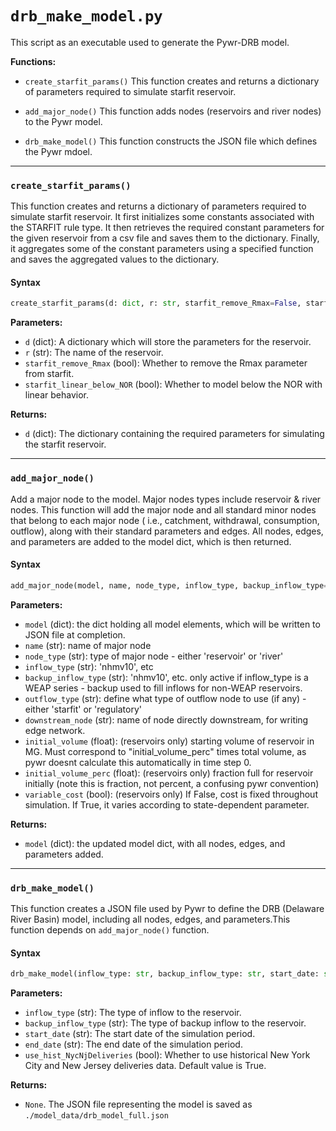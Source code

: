 # `drb_make_model.py`

This script as an executable used to generate the Pywr-DRB model.

**Functions:**
- `create_starfit_params()`
This function creates and returns a dictionary of parameters required to simulate starfit reservoir.

- `add_major_node()`
This function adds nodes (reservoirs and river nodes) to the Pywr model.

- `drb_make_model()`
This function constructs the JSON file which defines the Pywr mdoel.


***

### `create_starfit_params()`
This function creates and returns a dictionary of parameters required to simulate starfit reservoir. It first initializes some constants associated with the STARFIT rule type. It then retrieves the required constant parameters for the given reservoir from a csv file and saves them to the dictionary. Finally, it aggregates some of the constant parameters using a specified function and saves the aggregated values to the dictionary.

#### Syntax
```python
create_starfit_params(d: dict, r: str, starfit_remove_Rmax=False, starfit_linear_below_NOR=False) -> None
```

**Parameters:**
- `d` (dict): A dictionary which will store the parameters for the reservoir.
- `r` (str): The name of the reservoir.
- `starfit_remove_Rmax` (bool): Whether to remove the Rmax parameter from starfit.
- `starfit_linear_below_NOR` (bool): Whether to model below the NOR with linear behavior.

**Returns:**
- `d` (dict): The dictionary containing the required parameters for simulating the starfit reservoir.


***

### `add_major_node()`

Add a major node to the model. Major nodes types include reservoir & river nodes. This function will add the major node and all standard minor nodes that belong to each major node ( i.e., catchment, withdrawal, consumption, outflow), along with their standard parameters and edges. All nodes, edges, and parameters are added to the model dict, which is then returned.

#### Syntax
```python
add_major_node(model, name, node_type, inflow_type, backup_inflow_type=None, outflow_type=None, downstream_node=None, initial_volume=None, initial_volume_perc=None, variable_cost=None) -> dict
```

**Parameters:**
-   `model` (dict): the dict holding all model elements, which will be written to JSON file at completion.
-   `name` (str): name of major node
-   `node_type` (str): type of major node - either 'reservoir' or 'river'
-   `inflow_type` (str): 'nhmv10', etc
-   `backup_inflow_type` (str): 'nhmv10', etc. only active if inflow_type is a WEAP series - backup used to fill inflows for non-WEAP reservoirs.
-   `outflow_type` (str): define what type of outflow node to use (if any) - either 'starfit' or 'regulatory'
-   `downstream_node` (str): name of node directly downstream, for writing edge network.
-   `initial_volume` (float): (reservoirs only) starting volume of reservoir in MG. Must correspond to "initial_volume_perc" times total volume, as pywr doesnt calculate this automatically in time step 0.
-   `initial_volume_perc` (float): (reservoirs only) fraction full for reservoir initially (note this is fraction, not percent, a confusing pywr convention)
-   `variable_cost` (bool): (reservoirs only) If False, cost is fixed throughout simulation. If True, it varies according to state-dependent parameter.

**Returns:**
-   `model` (dict): the updated model dict, with all nodes, edges, and parameters added.


***

### `drb_make_model()`

This function creates a JSON file used by Pywr to define the DRB (Delaware River Basin) model, including all nodes, edges, and parameters.This function depends on `add_major_node()` function.

#### Syntax
```python
drb_make_model(inflow_type: str, backup_inflow_type: str, start_date: str, end_date: str, use_hist_NycNjDeliveries: bool=True) -> None
```

**Parameters:**
- `inflow_type` (str): The type of inflow to the reservoir.
- `backup_inflow_type` (str): The type of backup inflow to the reservoir.
- `start_date` (str): The start date of the simulation period.
- `end_date` (str): The end date of the simulation period.
- `use_hist_NycNjDeliveries` (bool): Whether to use historical New York City and New Jersey deliveries data. Default value is True.

**Returns:**
- `None`. The JSON file representing the model is saved as `./model_data/drb_model_full.json`
